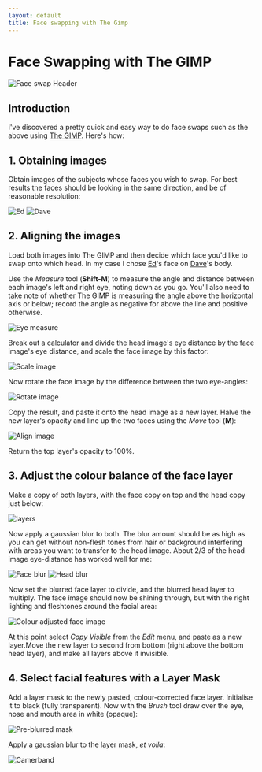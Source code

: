 ```yaml
---
layout: default
title: Face swapping with The Gimp
---
```


# Face Swapping with The GIMP

![Face swap Header](/assets/face-swap/header.jpg)

## Introduction

I've discovered a pretty quick and easy way to do face swaps such as the above
using [The GIMP](http://www.gimp.org/). Here's how:

## 1. Obtaining images

Obtain images of the subjects whose faces you wish to swap. For best results
the faces should be looking in the same direction, and be of reasonable
resolution:

![Ed](/assets/face-swap/ed.jpg)
![Dave](/assets/face-swap/dave.jpg)

## 2. Aligning the images

Load both images into The GIMP and then decide which face you'd like to swap
onto which head. In my case I chose
[Ed](https://en.wikipedia.org/wiki/Ed_Miliband)'s face on
[Dave](https://en.wikipedia.org/wiki/David_Cameron)'s body.

Use the *Measure* tool (**Shift-M**) to measure the angle and distance between
each image's left and right eye, noting down as you go. You'll also need to
take note of whether The GIMP is measuring the angle above the horizontal axis
or below; record the angle as negative for above the line and positive
otherwise.

![Eye measure](/assets/face-swap/eye-measure.jpg)

Break out a calculator and divide the head image's eye distance by the face
image's eye distance, and scale the face image by this factor:

![Scale image](/assets/face-swap/scale-image.jpg)

Now rotate the face image by the difference between the two eye-angles:

![Rotate image](/assets/face-swap/rotate-image.jpg)

Copy the result, and paste it onto the head image as a new layer. Halve the new
layer's opacity and line up the two faces using the *Move* tool (**M**):

![Align image](/assets/face-swap/align-image.jpg)

Return the top layer's opacity to 100%.

## 3. Adjust the colour balance of the face layer

Make a copy of both layers, with the face copy on top and the head copy just
below:

![layers](/assets/face-swap/layers.png)

Now apply a gaussian blur to both. The blur amount should be as high as
you can get without non-flesh tones from hair or background interfering with
areas you want to transfer to the head image. About 2/3 of the head image
eye-distance has worked well for me:

![Face blur](/assets/face-swap/face-blur.jpg)
![Head blur](/assets/face-swap/head-blur.jpg)

Now set the blurred face layer to divide, and the blurred head layer to
multiply. The face image should now be shining through, but with the right
lighting and fleshtones around the facial area:

![Colour adjusted face image](/assets/face-swap/colour-adjusted-face-image.jpg)

At this point select *Copy Visible* from the *Edit* menu, and paste as a new
layer.Move the new layer to second from bottom (right above the bottom head
layer), and make all layers above it invisible.

## 4. Select facial features with a Layer Mask

Add a layer mask to the newly pasted, colour-corrected face layer. Initialise
it to black (fully transparent). Now with the *Brush* tool draw over the eye,
nose and mouth area in white (opaque):

![Pre-blurred mask](/assets/face-swap/pre-blurred-mask.jpg)

Apply a gaussian blur to the layer mask, *et voila*:

![Camerband](/assets/face-swap/camerband.jpg)

